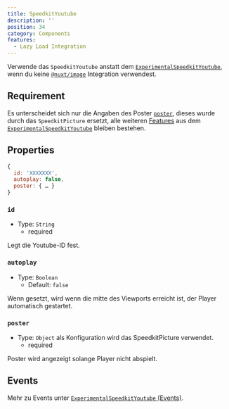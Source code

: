 ```yaml
---
title: SpeedkitYoutube
description: ''
position: 34
category: Components
features:
  - Lazy Load Integration
---
```


Verwende das `SpeedkitYoutube` anstatt dem [`ExperimentalSpeedkitYoutube`](http://localhost:3000/components/experimental-speedkit-youtube), wenn du keine [`@nuxt/image`](https://image.nuxtjs.org/) Integration verwendest.

## Requirement

Es unterscheidet sich nur die Angaben des Poster [`poster`](/components/speedkit-youtube#poster), dieses wurde durch das `SpeedkitPicture` ersetzt, alle weiteren [Features](/components/experimental-speedkit-youtube#features) aus dem [`ExperimentalSpeedkitYoutube`](/components/experimental-speedkit-youtube) bleiben bestehen.
## Properties


```js
{
  id: 'XXXXXXX',
  autoplay: false,
  poster: { … }
}
```

### `id`
- Type: `String`
  - <badge>required</badge>

Legt die Youtube-ID fest.

### `autoplay`
- Type: `Boolean`
  - Default: `false`

Wenn gesetzt, wird wenn die mitte des Viewports erreicht ist, der Player automatisch gestartet.

### `poster`
- Type: `Object` als Konfiguration wird das <nuxt-link to="/components/speedkit-picture">SpeedkitPicture</nuxt-link> verwendet.
  - <badge>required</badge>

Poster wird angezeigt solange Player nicht abspielt.

## Events

Mehr zu Events unter [`ExperimentalSpeedkitYoutube` (Events)](/components/experimental-speedkit-youtube#events).
